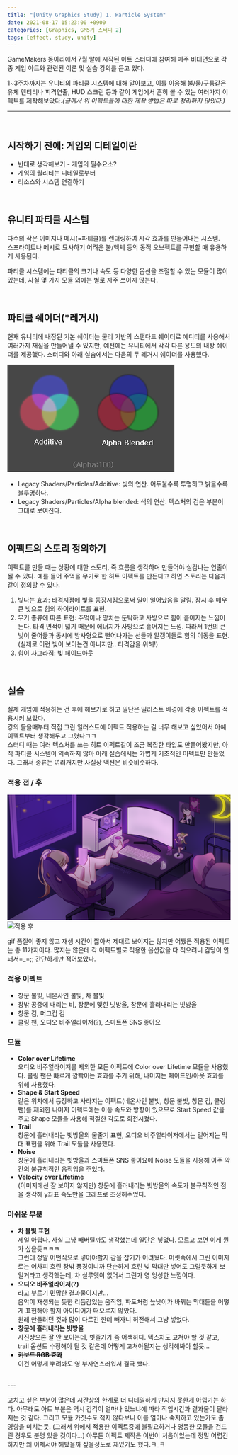 ```yaml
---
title: "[Unity Graphics Study] 1. Particle System"
date: 2021-08-17 15:23:00 +0900
categories: [Graphics, GM5기_스터디_2]
tags: [effect, study, unity]
---
```


GameMakers 동아리에서 7월 말에 시작된 아트 스터디에 참여해 매주 비대면으로 각종 게임 아트와 관련된 이론 및 실습 강의를 듣고 있다.  

1~3주차까지는 유니티의 파티클 시스템에 대해 알아보고, 이를 이용해 불/물/구름같은 유체 엔티티나 피격연출, HUD 스크린 등과 같이 게임에서 흔히 볼 수 있는 여러가지 이펙트를 제작해보았다.*(글에서 위 이펙트들에 대한 제작 방법은 따로 정리하지 않았다.)*  

---
<br>

## **시작하기 전에: 게임의 디테일이란**
- 반대로 생각해보기 - 게임의 필수요소?
- 게임의 퀄리티는 디테일로부터
- 리소스와 시스템 연결하기

<br>

## **유니티 파티클 시스템**
다수의 작은 이미지나 메시(=파티클)를 렌더링하여 시각 효과를 만들어내는 시스템.  
스프라이트나 메시로 묘사하기 어려운 불/액체 등의 동적 오브젝트를 구현할 때 유용하게 사용된다.  

파티클 시스템에는 파티클의 크기나 속도 등 다양한 옵션을 조절할 수 있는 모듈이 많이 있는데, 사실 몇 가지 모듈 외에는 별로 자주 쓰이지 않는다.  

<br>

## **파티클 쉐이더(\*레거시)**
현재 유니티에 내장된 기본 쉐이더는 물리 기반의 스탠다드 쉐이더로 에디터를 사용해서 여러가지 재질을 만들어낼 수 있지만, 예전에는 유니티에서 각각 다른 용도의 내장 쉐이더를 제공했다. 스터디와 아래 실습에서는 다음의 두 레거시 쉐이더를 사용했다.  

![Additive,Alpha-Blended](/assets/img/post_images/20210817001.png)

- Legacy Shaders/Particles/Additive: 빛의 연산. 어두울수록 투명하고 밝을수록 불투명하다.
- Legacy Shaders/Particles/Alpha blended: 색의 연산. 텍스처의 검은 부분이 그대로 보여진다.

<br>

## **이펙트의 스토리 정의하기**
이펙트를 만들 때는 상황에 대한 스토리, 즉 흐름을 생각하며 만들어야 실감나는 연출이 될 수 있다. 예를 들어 주먹을 무기로 한 히트 이펙트를 만든다고 하면 스토리는 다음과 같이 정의할 수 있다.  
1. 빛나는 효과: 타격지점에 빛을 등장시킴으로써 일이 일어났음을 알림. 잠시 후 매우 큰 빛으로 힘의 하이라이트를 표현.
2. 무기 종류에 따른 표현: 주먹이나 망치는 둔탁하고 사방으로 힘이 흩어지는 느낌이 든다. 타격 면적이 넓기 때문에 에너지가 사방으로 흩어지는 느낌. 따라서 1번의 큰 빛이 줄어듦과 동시에 방사형으로 뻗어나가는 선들과 알갱이들로 힘의 이동을 표현.(실제로 이런 빛이 보이는건 아니지만.. 타격감을 위해!)
3. 힘이 사그라짐: 빛 페이드아웃

<br>

## **실습**
실제 게임에 적용하는 건 후에 해보기로 하고 일단은 일러스트 배경에 각종 이펙트를 적용시켜 보았다.  
강의 들을때부터 직접 그린 일러스트에 이펙트 적용하는 걸 너무 해보고 싶었어서 아예 이펙트부터 생각해두고 그렸다ㅋㅋ  
스터디 때는 여러 텍스처를 쓰는 히트 이펙트같이 조금 복잡한 타입도 만들어봤지만, 아직 파티클 시스템이 익숙하지 않아 아래 실습에서는 가볍게 기초적인 이펙트만 만들었다. 그래서 종류는 여러개지만 사실상 액션은 비슷비슷하다.  

### **적용 전 / 후**

![적용 전](/assets/img/post_images/20210817002.png)
![적용 후](/assets/img/post_images/20210817003.gif)

gif 품질이 좋지 않고 재생 시간이 짧아서 제대로 보이지는 않지만 어쨌든 적용된 이펙트는 총 11가지이다. 많지는 않은데 각 이펙트별로 적용한 옵션값을 다 적으려니 감당이 안돼서=_=;; 간단하게만 적어보았다.  

### **적용 이펙트**
- 창문 불빛, 네온사인 불빛, 차 불빛
- 창밖 공중에 내리는 비, 창문에 맺힌 빗방울, 창문에 흘러내리는 빗방울
- 창문 김, 머그컵 김
- 쿨링 팬, 오디오 비주얼라이저(?), 스마트폰 SNS 좋아요

### **모듈**
- **Color over Lifetime**  
오디오 비주얼라이저를 제외한 모든 이펙트에 Color over Lifetime 모듈을 사용했다. 쿨링 팬은 빠르게 깜빡이는 효과를 주기 위해, 나머지는 페이드인/아웃 효과를 위해 사용했다.  
- **Shape & Start Speed**  
같은 위치에서 등장하고 사라지는 이펙트(네온사인 불빛, 창문 불빛, 창문 김, 쿨링 팬)를 제외한 나머지 이펙트에는 이동 속도와 방향이 있으므로 Start Speed 값을 주고 Shape 모듈을 사용해 적절한 각도로 회전시켰다.  
- **Trail**  
창문에 흘러내리는 빗방울의 물줄기 표현, 오디오 비주얼라이저에서는 길어지는 막대 표현을 위해 Trail 모듈을 사용했다.  
- **Noise**  
창문에 흘러내리는 빗방울과 스마트폰 SNS 좋아요에 Noise 모듈을 사용해 아주 약간의 불규칙적인 움직임을 주었다.  
- **Velocity over Lifetime**  
(이미지에선 잘 보이지 않지만) 창문에 흘러내리는 빗방울의 속도가 불규칙적인 점을 생각해 y좌표 속도만을 그래프로 조정해주었다.  

### **아쉬운 부분**
- **차 불빛 표현**  
제일 아쉽다. 사실 그냥 빼버릴까도 생각했는데 일단은 넣었다. 모르고 보면 이게 뭔가 싶을듯ㅋㅋㅋ  
그런데 정말 어떤식으로 넣어야할지 감을 잡기가 어려웠다. 머릿속에서 그린 이미지로는 어차피 흐린 창밖 풍경이니까 단순하게 흐린 빛 막대만 넣어도 그럴듯하게 보일거라고 생각했는데, 차 실루엣이 없어서 그런가 영 엉성한 느낌이다.  
- **오디오 비주얼라이저(?)**  
라고 부르기 민망한 결과물이지만...  
음악이 재생되는 듯한 리듬감있는 움직임, 파도처럼 높낮이가 바뀌는 막대들을 어떻게 표현해야 할지 아이디어가 떠오르지 않았다.  
원래 만들려던 것과 많이 다르긴 한데 빼자니 허전해서 그냥 넣었다.  
- **창문에 흘러내리는 빗방울**  
사진상으론 잘 안 보이는데, 빗줄기가 좀 어색하다. 텍스처도 고쳐야 할 것 같고, trail 옵션도 수정해야 될 것 같은데 어떻게 고쳐야될지는 생각해봐야 할듯...
- ~~**키보드 RGB 효과**~~  
이건 어떻게 뿌려봐도 영 부자연스러워서 결국 뺐다.  

<br>
---

고치고 싶은 부분이 많은데 시간상의 한계로 더 디테일하게 만지지 못한게 아쉽기는 하다. 아무래도 아트 부분은 역시 감각이 얼마나 있느냐에 따라 작업시간과 결과물이 달라지는 것 같다. 그리고 모듈 가짓수도 적지 않다보니 이를 얼마나 숙지하고 있는가도 좀 영향을 미치는듯. (그래서 위에서 적용한 이펙트중에 불필요하거나 엉뚱한 모듈을 건드린 경우도 분명 있을 것이다...) 아무튼 이펙트 제작은 이번이 처음이었는데 정말 어렵긴 하지만 왜 이제서야 해봤을까 싶을정도로 재밌기도 했다.ㅋ_ㅋ
